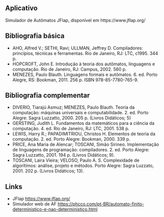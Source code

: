 

## Aplicativo
 <p> Simulador de Autômatos JFlap, disponível em https://www.jflap.org/ </p>
   
## Bibliografia básica
<ul>
  <li> AHO, Alfred V.; SETHI, Ravi; ULLMAN, Jeffrey D. Compiladores: princípios, técnicas e ferramentas. Rio de Janeiro, RJ: LTC, c1995. 344 p. </li>
  <li>HOPCROFT, John E. Introdução à teoria dos autômatos, linguagens e computação. Rio de Janeiro, RJ: Campus, 2002. 560 p. </li>
  <li> MENEZES, Paulo Blauth. Linguagens formais e autômatos. 6. ed. Porto Alegre, RS: Bookman, 2011. 256 p. ISBN 978-85-7780-765-9. </li>
</ul>

## Bibliografia complementar
<ul>
  <li> DIVERIO, Tiarajú Asmuz; MENEZES, Paulo Blauth. Teoria da computação: máquinas universais e computabilidade. 2. ed. Porto Alegre: Sagra Luzzatto, 2000. 205 p. (Livros Didáticos; 5) </li>
  <li> GERSTING, Judith L. Fundamentos da matemáticos para a ciência da computação. 4. ed. Rio de Janeiro, RJ: LTC, 2001. 538 p. </li>
  <li> LEWIS, Harry R.; PAPADIMITRIOU, Christos H. Elementos de teoria da computação. 2. ed. Porto Alegre: Bookman, 2000. 339 p. </li>
  <li> PRICE, Ana Maria de Alencar; TOSCANI, Simão Sirineo. Implementação de linguagens de programação: compiladores. 2. ed. Porto Alegre: Sagra Luzzatto, 2001. 194 p. (Livros Didáticos; 9). </li>
  <li> TOSCANI, Laira Vieira; VELOSO, Paulo A. S. Complexidade de algorítimos: análise, projeto e métodos. Porto Alegre: Sagra Luzzato, 2001. 202 p. (Livros Didáticos; 13). </li>
</ul>

## Links
- JFlap https://www.jflap.org/
- Simulador web de AF https://phcco.com/pt-BR/automato-finito-deterministico-e-nao-deterministico.html

